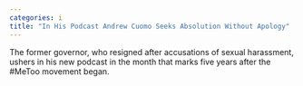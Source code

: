 ```yaml
---
categories: i
title: "In His Podcast Andrew Cuomo Seeks Absolution Without Apology"
---
```

The former governor, who resigned after accusations of sexual harassment, ushers in his new podcast in the month that marks five years after the #MeToo movement began.
